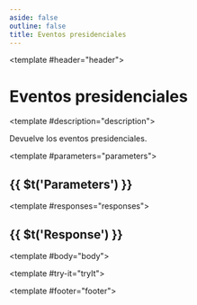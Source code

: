 ```yaml
---
aside: false
outline: false
title: Eventos presidenciales
---
```


<script setup>
import { useRoute, useData } from 'vitepress'

const route = useRoute()

const { isDark } = useData()
</script>

<Operation method="GET" id="get-eventos-presidenciales">

<template #header="header">

# Eventos presidenciales

</template>

<template #description="description">

Devuelve los eventos presidenciales.

<!--@include: ./parts/get-eventos-presidenciales-description-after.md -->

</template>

<template #parameters="parameters">

## {{ $t('Parameters') }}

<Parameters operation-id="get-eventos-presidenciales" :parameters="parameters.parameters" />

</template>

<template #responses="responses">

## {{ $t('Response') }}

<Responses :responses="responses.responses" :schema="responses.schema" :responseType="responses.responseType" :isDark="isDark">

<template #body="body">

<ResponseBody :schema="body.schema" :responseType="body.responseType" />

</template>

</Responses>

</template>

<template #try-it="tryIt">

<TryWithVariables :operation-id="tryIt.operationId" :method="tryIt.method" :path="tryIt.path" :baseUrl="tryIt.baseUrl" :isDark="isDark" />

</template>

<template #footer="footer">

<!--@include: ./parts/get-eventos-presidenciales-footer.md -->

</template>

</Operation>
